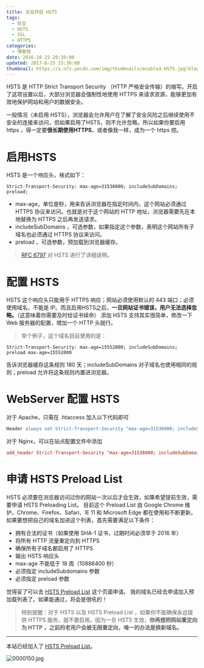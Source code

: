 ```yaml
---
title: 全站开启 HSTS
tags:
  - 安全
  - HSTS
  - SSL
  - HTTPS
categories:
  - 博客栈
date: 2016-10-15 20:39:00
updated: 2017-8-25 15:36:00
thumbnail: https://s.nfz.yecdn.com/img/thumbnails/enabled-HSTS.jpg!blogth
---
```


HSTS 是 HTTP Strict Transport Security （HTTP 严格安全传输）的缩写。开启了这项设置以后，大部分浏览器会强制性地使用 HTTPS 来请求资源，能够更加有效地保护网站和用户的数据安全。

<!--more-->

一般情况（未启用 HSTS），浏览器会允许用户在了解了安全风险之后继续使用不安全的连接来访问，但如果启用了HSTS，则不允许忽略，所以如果你要启用 https ，得一定要**很长期使用HTTPS**，或者像我一样，成为一个 https 控。

# 启用HSTS

HSTS 是一个响应头，格式如下：

```
Strict-Transport-Security: max-age=31536000; includeSubDomains; preload;
```

- max-age，单位是秒，用来告诉浏览器在指定时间内，这个网站必须通过 HTTPS 协议来访问。也就是对于这个网站的 HTTP 地址，浏览器需要先在本地替换为 HTTPS 之后再发送请求。
- includeSubDomains ，可选参数，如果指定这个参数，表明这个网站所有子域名也必须通过 HTTPS 协议来访问。
- preload ，可选参数，预加载到浏览器缓存。

> [RFC 6797](https://tools.ietf.org/html/rfc6797) 对 HSTS 进行了详细说明。

# 配置 HSTS
HSTS 这个响应头只能用于 HTTPS 响应；网站必须使用默认的 443 端口；必须使用域名，不能是 IP。而且启用HSTS之后，**一旦网站证书错误，用户无法选择忽略。**（这意味着你需要及时给证书续命）
添加 HSTS 支持其实很简单，修改一下 Web 服务器的配置，增加一个 HTTP 头就行。
> 举个例子，这个域名目前使用的是：

```
Strict-Transport-Security: max-age=15552000; includeSubDomains; preload max-age=15552000
```

告诉浏览器缓存这条规则 180 天；includeSubDomains 对子域名也使用相同的规则；preload 允许将这条规则内置进浏览器。

# WebServer 配置 HSTS

对于 Apache，只需在 .htaccess 加入以下代码即可

```apache
Header always set Strict-Transport-Security "max-age=31536000; includeSubDomains; preload" env=HTTPS
```

对于 Nginx，可以在站点配置文件中添加

```conf
add_header Strict-Transport-Security "max-age=31536000; includeSubDomains" always;
```

# 申请 HSTS Preload List
HSTS 必须要在浏览器访问过你的网站一次以后才会生效，如果希望提前生效，需要申请 HSTS Preloading List。
目前这个 Preload List 由 Google Chrome 维护，Chrome、Firefox、Safari、IE 11 和 Microsoft Edge 都在使用和不断更新。
如果要想把自己的域名加进这个列表，首先需要满足以下条件：

- 拥有合法的证书（如果使用 SHA-1 证书，过期时间必须早于 2016 年）
- 将所有 HTTP 流量重定向到 HTTPS
- 确保所有子域名都启用了 HTTPS
- 输出 HSTS 响应头
- max-age 不能低于 18 周（10886400 秒）
- 必须指定 includeSubdomains 参数
- 必须指定 preload 参数

觉得妥了可以去 [HSTS Preload List](https://hstspreload.org) 这个页面申请。
我的域名已经去申请加入预加载列表了。如果能通过，将会是很吼的！

> 特别提醒：对于 HSTS 以及 HSTS Preload List ，如果你不能确保永远提供 HTTPS 服务，就不要启用。因为一旦 HSTS 生效，**你再想把网站重定向为 HTTP ，之前的老用户会被无限重定向，唯一的办法是换新域名。**

----

本站已经加入了 [HSTS Preload List](https://cs.chromium.org/chromium/src/net/http/transport_security_state_static.json?q=nfz.moe&sq=package:chromium&maxsize=5625974&l=24044)。

![0000150.jpg](https://bbs-static.nfz.yecdn.com/i/0000150.jpg)
